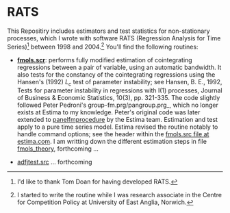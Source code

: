 # RATS

This Repositiry includes estimators and test statistics for non-stationary processes, which I wrote with software RATS (Regression Analysis for Time Series)[^1] between 1998 and 2004.[^2] You'll find the following routines:

- [__fmols.scr__](fmols.src): performs fully modified estimation of cointegrating regressions between a pair of variable, using an automatic bandwidth. It also tests for the constancy of the cointegrating regressions using the Hansen's (1992) $L_c$ test of parameter instability; see Hansen, B. E., 1992, Tests for parameter instability in regressions with I(1) processes, Journal of Business & Economic Statistics, 10(3), pp. 321-335. The code slightly followed Peter Pedroni's group-fm.prg/pangroup.prg_, which no longer exists at Estima to my knowledge. Peter's original code was later extended to [panelfmprocedure](https://estima.com/webhelp/topics/panelfmprocedure.html) by the Estima team. Estimation and test apply to a pure time series model. Estima revised the routine notably to handle command options; see the header within the [fmols.src file at estima.com](https://www.estima.com/procs_perl/fmols.src). I am writting down the different estimation steps in file [fmols_theory](fmols_theory.md), forthcoming ...

- [adfjtest.src](adfjtest.src) ... forthcoming

[^1]: I'd like to thank Tom Doan for having developed RATS.

[^2]: I started to write the routine while I was research associate in the Centre for Competition Policy at University of East Anglia, Norwich.
